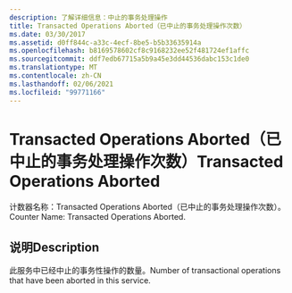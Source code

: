 ```yaml
---
description: 了解详细信息：中止的事务处理操作
title: Transacted Operations Aborted（已中止的事务处理操作次数）
ms.date: 03/30/2017
ms.assetid: d0ff844c-a33c-4ecf-8be5-b5b33635914a
ms.openlocfilehash: b8169578602cf8c9168232ee52f481724ef1affc
ms.sourcegitcommit: ddf7edb67715a5b9a45e3dd44536dabc153c1de0
ms.translationtype: MT
ms.contentlocale: zh-CN
ms.lasthandoff: 02/06/2021
ms.locfileid: "99771166"
---
```

# <a name="transacted-operations-aborted"></a><span data-ttu-id="0c446-103">Transacted Operations Aborted（已中止的事务处理操作次数）</span><span class="sxs-lookup"><span data-stu-id="0c446-103">Transacted Operations Aborted</span></span>

<span data-ttu-id="0c446-104">计数器名称：Transacted Operations Aborted（已中止的事务处理操作次数）。</span><span class="sxs-lookup"><span data-stu-id="0c446-104">Counter Name: Transacted Operations Aborted.</span></span>  
  
## <a name="description"></a><span data-ttu-id="0c446-105">说明</span><span class="sxs-lookup"><span data-stu-id="0c446-105">Description</span></span>  

 <span data-ttu-id="0c446-106">此服务中已经中止的事务性操作的数量。</span><span class="sxs-lookup"><span data-stu-id="0c446-106">Number of transactional operations that have been aborted in this service.</span></span>
